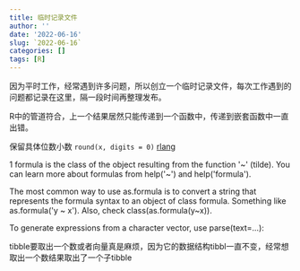 ```yaml
---
title: 临时记录文件
author: ''
date: '2022-06-16'
slug: `2022-06-16`
categories: []
tags: [R]
---
```


因为平时工作，经常遇到许多问题，所以创立一个临时记录文件，每次工作遇到的问题都记录在这里，隔一段时间再整理发布。

R中的管道符合，上一个结果居然只能传递到一个函数中，传递到嵌套函数中一直出错。

保留具体位数小数
`round(x, digits = 0)`
[rlang](https://r-lang.com/r-round/)


1
 formula is the class of the object resulting from the function '~' (tilde). You can learn more about formulas from help('~') and help('formula').

The most common way to use as.formula is to convert a string that represents the formula syntax to an object of class formula. Something like as.formula('y ~ x'). Also, check class(as.formula(y~x)).


To generate expressions from a character vector, use parse(text=...):

tibble要取出一个数或者向量真是麻烦，因为它的数据结构tibbl一直不变，经常想取出一个数结果取出了一个子tibble